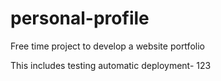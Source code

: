 # personal-profile
Free time project to develop a website portfolio

This includes testing automatic deployment- 123
